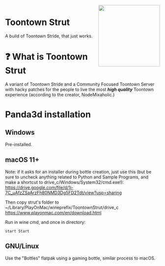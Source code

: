 <img src="resources/phase_3/etc/icon.ico" align="right" width="200"/>

# Toontown Strut
A build of Toontown Stride, that just works.

# ❓ What is Toontown Strut
A variant of Toontown Stride and a Community Focused Toontown Server with hacky patches for the people to live the most ***high quality*** Toontown experience (according to the creator, NodeMixaholic.)

# Panda3d installation

## Windows
Pre-installed.

## macOS 11+
Note: if it asks for an installer during bottle creation, just use this (but be sure to uncheck anything related to Python and Sample Programs, and make a shortcut to drive_c/Windows/System32/cmd.exe!):
https://drive.google.com/file/d/1i-7C_uAfzZSaArzFh80NMD3Dg5FD2Tdt/view?usp=sharing

Then copy strut's folder to ~/Library/PlayOnMac/wineprefix/ToontownStrut/drive_c
https://www.playonmac.com/en/download.html

Run in wine cmd, and once in directory:
```
start Start
```



## GNU/Linux

Use the "Bottles" flatpak using a gaming bottle, similar process to macOS.

